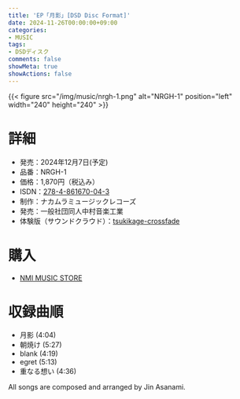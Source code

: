 ```yaml
---
title: 'EP「月影」[DSD Disc Format]'
date: 2024-11-26T00:00:00+09:00
categories:
- MUSIC
tags:
- DSDディスク
comments: false
showMeta: true
showActions: false
---
```


{{< figure src="/img/music/nrgh-1.png" alt="NRGH-1" position="left" width="240" height="240" >}}

# 詳細
- 発売：2024年12月7日(予定)
- 品番：NRGH-1
- 価格：1,870円（税込み）
- ISDN：[278-4-861670-04-3](https://isdn.jp/2784861670043)
- 制作：ナカムラミュージックレコーズ
- 発売：一般社団同人中村音楽工業
- 体験版（サウンドクラウド）：[tsukikage-crossfade](https://soundcloud.com/hayatehay/tsukikage-crossfade)

# 購入
- [NMI MUSIC STORE](https://nmimusic.booth.pm/items/6308487)

# 収録曲順
- 月影 (4:04)
- 朝焼け (5:27)
- blank (4:19)
- egret (5:13)
- 重なる想い (4:36)

All songs are composed and arranged by Jin Asanami.
